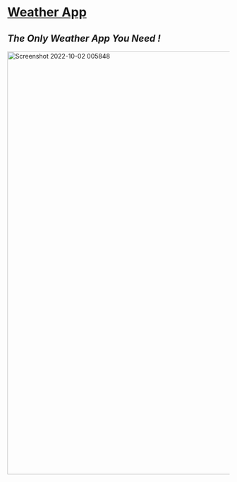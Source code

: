 # [Weather App](https://newweatherappreact.netlify.app/)

## _The Only Weather App You Need !_

<img width="959" alt="Screenshot 2022-10-02 005848" src="https://user-images.githubusercontent.com/78149368/193426253-0cbcfb9d-238a-46e5-8708-b169efa269ae.png">
